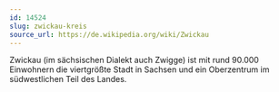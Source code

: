 ```yaml
---
id: 14524
slug: zwickau-kreis
source_url: https://de.wikipedia.org/wiki/Zwickau
---
```


Zwickau (im sächsischen Dialekt auch Zwigge) ist mit rund 90.000 Einwohnern die viertgrößte Stadt in Sachsen und ein Oberzentrum im südwestlichen Teil des Landes.
